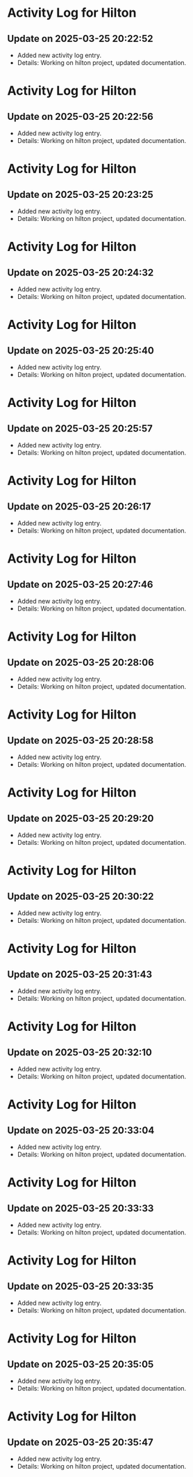 # Activity Log for Hilton

## Update on 2025-03-25 20:22:52
- Added new activity log entry.
- Details: Working on hilton project, updated documentation.

# Activity Log for Hilton

## Update on 2025-03-25 20:22:56
- Added new activity log entry.
- Details: Working on hilton project, updated documentation.

# Activity Log for Hilton

## Update on 2025-03-25 20:23:25
- Added new activity log entry.
- Details: Working on hilton project, updated documentation.

# Activity Log for Hilton

## Update on 2025-03-25 20:24:32
- Added new activity log entry.
- Details: Working on hilton project, updated documentation.

# Activity Log for Hilton

## Update on 2025-03-25 20:25:40
- Added new activity log entry.
- Details: Working on hilton project, updated documentation.

# Activity Log for Hilton

## Update on 2025-03-25 20:25:57
- Added new activity log entry.
- Details: Working on hilton project, updated documentation.

# Activity Log for Hilton

## Update on 2025-03-25 20:26:17
- Added new activity log entry.
- Details: Working on hilton project, updated documentation.

# Activity Log for Hilton

## Update on 2025-03-25 20:27:46
- Added new activity log entry.
- Details: Working on hilton project, updated documentation.

# Activity Log for Hilton

## Update on 2025-03-25 20:28:06
- Added new activity log entry.
- Details: Working on hilton project, updated documentation.

# Activity Log for Hilton

## Update on 2025-03-25 20:28:58
- Added new activity log entry.
- Details: Working on hilton project, updated documentation.

# Activity Log for Hilton

## Update on 2025-03-25 20:29:20
- Added new activity log entry.
- Details: Working on hilton project, updated documentation.

# Activity Log for Hilton

## Update on 2025-03-25 20:30:22
- Added new activity log entry.
- Details: Working on hilton project, updated documentation.

# Activity Log for Hilton

## Update on 2025-03-25 20:31:43
- Added new activity log entry.
- Details: Working on hilton project, updated documentation.

# Activity Log for Hilton

## Update on 2025-03-25 20:32:10
- Added new activity log entry.
- Details: Working on hilton project, updated documentation.

# Activity Log for Hilton

## Update on 2025-03-25 20:33:04
- Added new activity log entry.
- Details: Working on hilton project, updated documentation.

# Activity Log for Hilton

## Update on 2025-03-25 20:33:33
- Added new activity log entry.
- Details: Working on hilton project, updated documentation.

# Activity Log for Hilton

## Update on 2025-03-25 20:33:35
- Added new activity log entry.
- Details: Working on hilton project, updated documentation.

# Activity Log for Hilton

## Update on 2025-03-25 20:35:05
- Added new activity log entry.
- Details: Working on hilton project, updated documentation.

# Activity Log for Hilton

## Update on 2025-03-25 20:35:47
- Added new activity log entry.
- Details: Working on hilton project, updated documentation.


